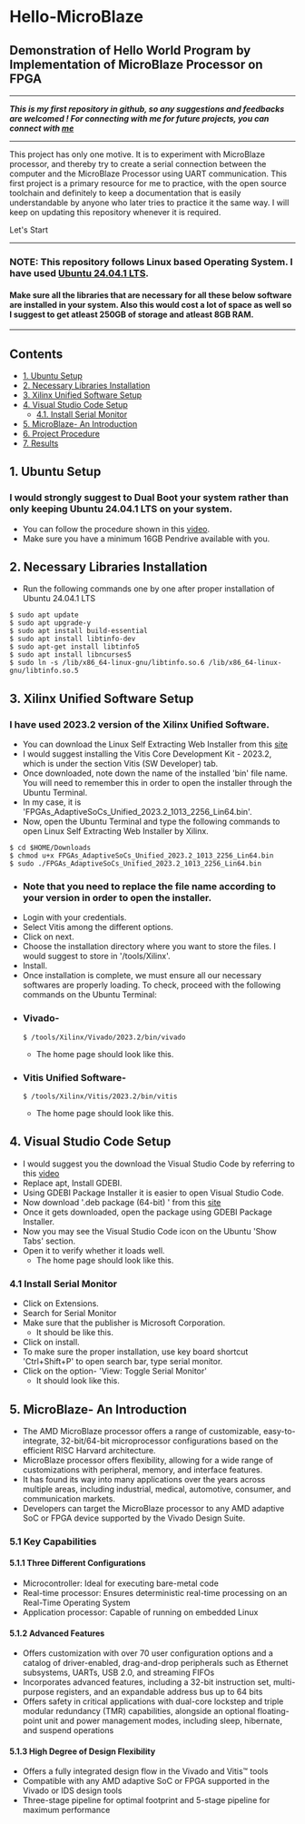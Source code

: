 # Hello-MicroBlaze
## Demonstration of Hello World Program by Implementation of MicroBlaze Processor on FPGA
---

___This is my first repository in github, so any suggestions and feedbacks are welcomed ! 
For connecting with me for future projects, you can connect with [me](https://www.linkedin.com/in/aswinsilicon/)___


---
This project has only one motive. It is to experiment with MicroBlaze processor, and thereby try to create a serial connection between the computer and the MicroBlaze Processor using UART communication. This first project is a primary resource for me to practice, with the open source toolchain and definitely to keep a documentation that is easily understandable by anyone who later tries to practice it the same way. I will keep on updating this repository whenever it is required.

Let's Start

---

### NOTE: This repository follows Linux based Operating System. I have used [Ubuntu 24.04.1 LTS](https://ubuntu.com/download/desktop).
#### Make sure all the libraries that are necessary for all these below software are installed in your system. Also this would cost a lot of space as well so I suggest to get atleast 250GB of storage and atleast 8GB RAM.
---
## Contents
- [1. Ubuntu Setup](#1-Ubuntu-Setup)
- [2. Necessary Libraries Installation](#2-Necessary-Libraries-Installation)
- [3. Xilinx Unified Software Setup](#3-Xilinx-Unified-Software-Setup)
- [4. Visual Studio Code Setup](#4-Visual-Studio-Code-Setup)
  - [4.1. Install Serial Monitor](#41-Install-Serial-Monitor)
- [5. MicroBlaze- An Introduction](#5-MicroBlaze-An-Introduction)
- [6. Project Procedure](#6-Project-Procedure)
- [7. Results](#7-Results)

## 1. Ubuntu Setup
### I would strongly suggest to Dual Boot your system rather than only keeping Ubuntu 24.04.1 LTS on your system.
  - You can follow the procedure shown in this [video](https://www.youtube.com/watch?v=XjQGGLa_Dic).
  - Make sure you have a minimum 16GB Pendrive available with you.

## 2. Necessary Libraries Installation
- Run the following commands one by one after proper installation of Ubuntu 24.04.1 LTS
```
$ sudo apt update
$ sudo apt upgrade-y
$ sudo apt install build-essential
$ sudo apt install libtinfo-dev
$ sudo apt-get install libtinfo5
$ sudo apt install libncurses5
$ sudo ln -s /lib/x86_64-linux-gnu/libtinfo.so.6 /lib/x86_64-linux-gnu/libtinfo.so.5
```

## 3. Xilinx Unified Software Setup
### I have used 2023.2 version of the Xilinx Unified Software.
  - You can download the Linux Self Extracting Web Installer from this [site](https://www.xilinx.com/support/download/index.html/content/xilinx/en/downloadNav/vitis/2023-2.html)
  - I would suggest installing the Vitis Core Development Kit - 2023.2, which is under the section Vitis (SW Developer) tab.
  - Once downloaded, note down the name of the installed 'bin' file name. You will need to remember this in order to open the installer through the Ubuntu Terminal.
  - In my case, it is 'FPGAs_AdaptiveSoCs_Unified_2023.2_1013_2256_Lin64.bin'.
  - Now, open the Ubuntu Terminal and type the following commands to open Linux Self Extracting Web Installer by Xilinx.
```
$ cd $HOME/Downloads
$ chmod u+x FPGAs_AdaptiveSoCs_Unified_2023.2_1013_2256_Lin64.bin
$ sudo ./FPGAs_AdaptiveSoCs_Unified_2023.2_1013_2256_Lin64.bin
```
- ### Note that you need to replace the file name according to your version in order to open the installer.
 - Login with your credentials.
 - Select Vitis among the different options.
 - Click on next.
 - Choose the installation directory where you want to store the files. I would suggest to store in '/tools/Xilinx'.
 - Install.
 - Once installation is complete, we must ensure all our necessary softwares are properly loading. To check, proceed with the following commands on the Ubuntu Terminal:
 - ### Vivado-
   ```
   $ /tools/Xilinx/Vivado/2023.2/bin/vivado
   ```
   - The home page should look like this.
- ### Vitis Unified Software-
   ```
   $ /tools/Xilinx/Vitis/2023.2/bin/vitis
   ```
   - The home page should look like this.
     
## 4. Visual Studio Code Setup
- I would suggest you the download the Visual Studio Code by referring to this [video](https://www.youtube.com/watch?v=vLm2EHIaxOo)
- Replace apt, Install GDEBI.
- Using GDEBI Package Installer it is easier to open Visual Studio Code.
- Now download '.deb package (64-bit) ' from this [site](https://code.visualstudio.com/docs/setup/linux#_install-vs-code-on-linux)
- Once it gets downloaded, open the package using GDEBI Package Installer.
- Now you may see the Visual Studio Code icon on the Ubuntu 'Show Tabs' section.
- Open it to verify whether it loads well.
  - The home page should look like this.
  
### 4.1 Install Serial Monitor
- Click on Extensions.
- Search for Serial Monitor 
- Make sure that the publisher is Microsoft Corporation.
  - It should be like this.
- Click on install.
- To make sure the proper installation, use key board shortcut 'Ctrl+Shift+P' to open search bar, type serial monitor.
- Click on the option- 'View: Toggle Serial Monitor'
  - It should look like this.

## 5. MicroBlaze- An Introduction
- The AMD MicroBlaze processor offers a range of customizable, easy-to-integrate, 32-bit/64-bit microprocessor configurations based on the efficient RISC Harvard architecture.
- MicroBlaze processor offers flexibility, allowing for a wide range of customizations with peripheral, memory, and interface features.
- It has found its way into many applications over the years across multiple areas, including industrial, medical, automotive, consumer, and communication markets.
- Developers can target the MicroBlaze processor to any AMD adaptive SoC or FPGA device supported by the Vivado Design Suite.
### 5.1 Key Capabilities
#### 5.1.1 Three Different Configurations
- Microcontroller: Ideal for executing bare-metal code​
- Real-time processor: Ensures deterministic real-time processing on an Real-Time Operating System
- Application processor: Capable of running on embedded Linux​
#### 5.1.2 Advanced Features
- Offers customization with over 70 user configuration options and a catalog of driver-enabled, drag-and-drop peripherals such as Ethernet subsystems, UARTs, USB 2.0, and streaming FIFOs​
- Incorporates advanced features, including a 32-bit instruction set, multi-purpose registers, and an expandable address bus up to 64 bits​
- Offers safety in critical applications with dual-core lockstep and triple modular redundancy (TMR) capabilities, alongside an optional floating-point unit and power management modes, including sleep, hibernate, and suspend operations​
#### 5.1.3 High Degree of Design Flexibility
- Offers a fully integrated design flow in the Vivado and Vitis™ tools​
- Compatible with any AMD adaptive SoC or FPGA supported in the Vivado or IDS design tools​
- Three-stage pipeline for optimal footprint and 5-stage pipeline for maximum performance










